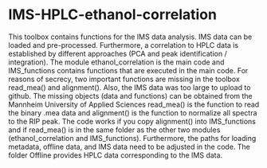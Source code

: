 # IMS-HPLC-ethanol-correlation

This toolbox contains functions for the IMS data analysis. 
IMS data can be loaded and pre-processed. 
Furthermore, a correlation to HPLC data is established by different approaches (PCA and peak identification / integration).
The module ethanol_correlation is the main code and IMS_functions contains functions that are executed in the main code.
For reasons of secrecy, two important functions are missing in the toolbox read_mea() and alignment(). 
Also, the IMS data was too large to upload to github.
The missing objects (data and functions) can be obtained from the Mannheim University of Applied Sciences
read_mea() is the function to read the binary .mea data and alignment() is the function to normalize all spectra to the RIP peak. 
The code works if you copy alignment() into IMS_functions and if read_mea() is in the same folder as the other two modules (ethanol_correlation and IMS_functions).
Furthermore, the paths for loading metadata, offline data, and IMS data need to be adjusted in the code.
The folder Offline provides HPLC data corresponding to the IMS data.
